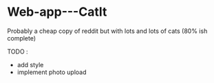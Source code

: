# Web-app---CatIt
Probably a cheap copy of reddit but with lots and lots of cats (80% ish complete)

TODO : 
- add style
- implement photo upload 

